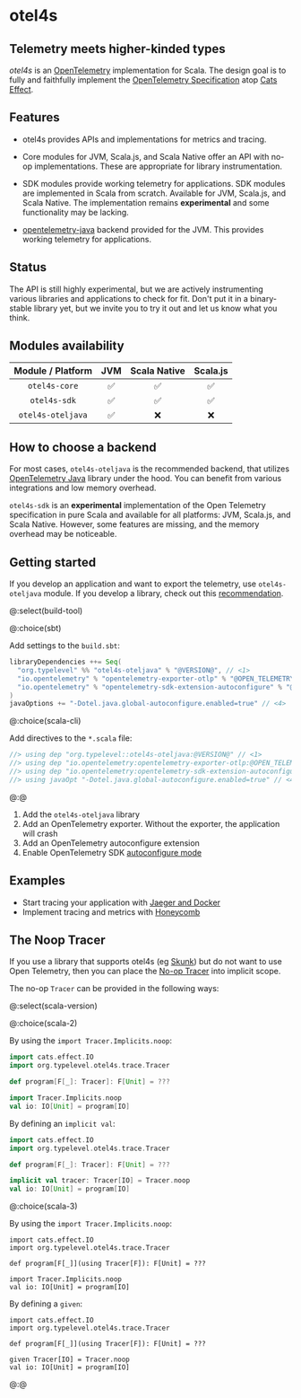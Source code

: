 # otel4s

## Telemetry meets higher-kinded types

_otel4s_ is an [OpenTelemetry][otel] implementation for Scala.  The
design goal is to fully and faithfully implement the [OpenTelemetry
Specification][otel spec] atop [Cats Effect][cats-effect].

## Features

* otel4s provides APIs and implementations for metrics and tracing.

* Core modules for JVM, Scala.js, and Scala Native offer an API with
  no-op implementations.  These are appropriate for library
  instrumentation.

* SDK modules provide working telemetry for applications.
  SDK modules are implemented in Scala from scratch. Available for JVM, Scala.js, and Scala Native.
  The implementation remains **experimental** and some functionality may be lacking. 

* [opentelemetry-java][opentelemetry-java] backend provided for the
  JVM.  This provides working telemetry for applications.

## Status

The API is still highly experimental, but we are actively
instrumenting various libraries and applications to check for fit.
Don't put it in a binary-stable library yet, but we invite you to try
it out and let us know what you think.

## Modules availability

| Module / Platform | JVM | Scala Native | Scala.js |  
|:-----------------:|:---:|:------------:|:--------:|
|   `otel4s-core`   |  ✅  |      ✅       |    ✅     |
|   `otel4s-sdk`    |  ✅  |      ✅       |    ✅     |
| `otel4s-oteljava` |  ✅  |      ❌       |    ❌     |

## How to choose a backend

For most cases, `otel4s-oteljava` is the recommended backend, 
that utilizes [OpenTelemetry Java][opentelemetry-java] library under the hood.
You can benefit from various integrations and low memory overhead.

`otel4s-sdk` is an **experimental** implementation of the Open Telemetry specification in pure Scala
and available for all platforms: JVM, Scala.js, and Scala Native.
However, some features are missing, and the memory overhead may be noticeable.

## Getting started

If you develop an application and want to export the telemetry, use `otel4s-oteljava` module. 
If you develop a library, check out this [recommendation](modules-structure.md#which-module-do-i-need).

@:select(build-tool)

@:choice(sbt)

Add settings to the `build.sbt`:

```scala
libraryDependencies ++= Seq(
  "org.typelevel" %% "otel4s-oteljava" % "@VERSION@", // <1>
  "io.opentelemetry" % "opentelemetry-exporter-otlp" % "@OPEN_TELEMETRY_VERSION@" % Runtime, // <2>
  "io.opentelemetry" % "opentelemetry-sdk-extension-autoconfigure" % "@OPEN_TELEMETRY_VERSION@" % Runtime // <3>
)
javaOptions += "-Dotel.java.global-autoconfigure.enabled=true" // <4>
```

@:choice(scala-cli)

Add directives to the `*.scala` file:

```scala
//> using dep "org.typelevel::otel4s-oteljava:@VERSION@" // <1>
//> using dep "io.opentelemetry:opentelemetry-exporter-otlp:@OPEN_TELEMETRY_VERSION@" // <2>
//> using dep "io.opentelemetry:opentelemetry-sdk-extension-autoconfigure:@OPEN_TELEMETRY_VERSION@" // <3>
//> using javaOpt "-Dotel.java.global-autoconfigure.enabled=true" // <4>
```

@:@

1. Add the `otel4s-oteljava` library  
2. Add an OpenTelemetry exporter. Without the exporter, the application will crash  
3. Add an OpenTelemetry autoconfigure extension  
4. Enable OpenTelemetry SDK [autoconfigure mode][opentelemetry-java-autoconfigure]  

## Examples

* Start tracing your application with [Jaeger and Docker](examples/jaeger-docker/README.md)
* Implement tracing and metrics with [Honeycomb](examples/honeycomb/README.md)

## The Noop Tracer  

If you use a library that supports otel4s (eg [Skunk](https://github.com/typelevel/skunk)) but do not want to use Open Telemetry, then you can place the [No-op Tracer](https://www.javadoc.io/doc/org.typelevel/otel4s-docs_2.13/latest/org/typelevel/otel4s/trace/Tracer$.html) into implicit scope.

The no-op `Tracer` can be provided in the following ways:

@:select(scala-version)

@:choice(scala-2)

By using the `import Tracer.Implicits.noop`:
```scala mdoc:compile-only
import cats.effect.IO
import org.typelevel.otel4s.trace.Tracer

def program[F[_]: Tracer]: F[Unit] = ???

import Tracer.Implicits.noop
val io: IO[Unit] = program[IO]
```

By defining an `implicit val`:

```scala mdoc:compile-only
import cats.effect.IO
import org.typelevel.otel4s.trace.Tracer

def program[F[_]: Tracer]: F[Unit] = ???

implicit val tracer: Tracer[IO] = Tracer.noop
val io: IO[Unit] = program[IO]
```

@:choice(scala-3)

By using the `import Tracer.Implicits.noop`:
```dotty
import cats.effect.IO
import org.typelevel.otel4s.trace.Tracer

def program[F[_]](using Tracer[F]): F[Unit] = ???

import Tracer.Implicits.noop
val io: IO[Unit] = program[IO]
```

By defining a `given`:

```dotty
import cats.effect.IO
import org.typelevel.otel4s.trace.Tracer

def program[F[_]](using Tracer[F]): F[Unit] = ???

given Tracer[IO] = Tracer.noop
val io: IO[Unit] = program[IO]
```

@:@

[cats-effect]: https://typelevel.org/cats-effect/
[opentelemetry-java]: https://github.com/open-telemetry/opentelemetry-java/tree/main/api/all
[opentelemetry-java-autoconfigure]: https://opentelemetry.io/docs/languages/java/configuration/
[otel]: https://opentelemetry.io/
[otel spec]: https://opentelemetry.io/docs/reference/specification/
